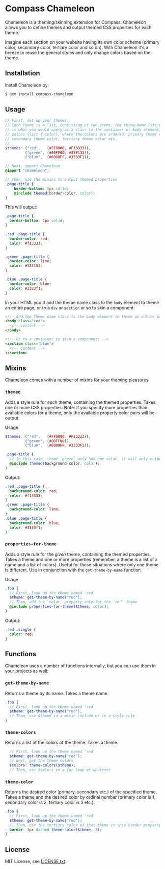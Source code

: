 # Compass Chameleon

Chameleon is a theming/skinning extension for Compass. Chameleon allows you to
define themes and output themed CSS properties for each theme.

Imagine each section on your website having its own color scheme (primary color,
secondary color, tertiary color and so on). With Chameleon it's a breeze to
reuse the general styles and only change colors based on the theme.

## Installation

Install Chameleon by:

```bash
$ gem install compass-chameleon
```

## Usage

```scss
// First, set up your themes.
// Each theme is a list, consisting of two items: the theme-name {string} (this
// is what you would apply as a class to the container or body element) and the
// colors {list | color}, where the colors are ordered: primary theme color,
// secondary theme color, tertiary theme color etc.
//
$themes: ("red",   (#FF0000, #F13333)),
		 ("green", (#00FF00, #33F133)),
		 ("blue",  (#0000FF, #3333F1));

// Next, import Chameleon
@import "chameleon";

// Then, use the mixins to output themed properties
.page-title {
	border-bottom: 1px solid;
	@include themed(border-color, color);
}
```

This will output:

```css
.page-title {
  border-bottom: 1px solid;
}

.red .page-title {
  border-color: red;
  color: #f13333;
}

.green .page-title {
  border-color: lime;
  color: #33f133;
}

.blue .page-title {
  border-color: blue;
  color: #3333f1;
}
```

In your HTML you'd add the theme name class to the `body` element to theme an entire page, or to a `div` or `section` or so to skin a component:

```html
<!-- Add the theme name class to the body element to theme an entire page: -->
<body class="red">
  <!-- content -->
</body>

<!-- Or to a container to skin a component: -->
<section class="blue">
  <!-- content -->
</section>
```

## Mixins

Chameleon comes with a number of mixins for your theming pleasures:

### `themed`

Adds a style rule for *each* theme, containing the themed properties. Takes one or more CSS properties. Note: If you specify more properties than available colors for a theme, only the available property color pairs will be output.

Usage:

```scss
$themes: ("red",   (#FF0000, #F13333)),
         ("green", (#00FF00)),
         ("blue",  (#0000FF, #3333F1));

.page-title {
  // In this case, theme `green` only has one color, it will only output the `background-color` property
  @include themed(background-color, color);
}
```

Output:

```css
.red .page-title {
  background-color: red;
  color: #f13333;
}
.green .page-title {
  background-color: lime;
}
.blue .page-title {
  background-color: blue;
  color: #3333f1;
}
```

### `properties-for-theme`

Adds a style rule for the *given* theme, containing the themed properties. Takes a theme and one or more properties (remember, a theme is a list of a name and a list of colors). Useful for those situations where only one theme is different. Use in conjunction with the `get-theme-by-name` function.

Usage:

```scss
.foo {
  // First, look up the theme named 'red'
  $theme: get-theme-by-name("red");
  // Then, add the `color` property only for the `red` theme
  @include properties-for-theme($theme, color);
}
```

Output:

```css
.red .single {
  color: red;
}
```

## Functions

Chameleon uses a number of functions internally, but you can use them in your projects as well:

### `get-theme-by-name`

Returns a theme by its name. Takes a theme name.

```scss
.foo {
  // First, look up the theme named 'red'
  $theme: get-theme-by-name("red");
  // Then, use $theme in a mixin include or in a style rule
}
```

### `theme-colors`

Returns a list of the colors of the theme. Takes a theme.

```scss
  // First, look up the theme named 'red'
  $theme: get-theme-by-name("red");
  // Next, get the theme colors
  $colors: theme-colors($theme);
  // Then, use $colors in a for loop or whatever
```

### `theme-color`

Returns the desired color (primary, secondary etc.) of the specified theme. Takes a theme and the desired color by ordinal number (primary color is 1, secondary color is 2, tertiary color is 3 etc.).

```scss
.foo {
  // First, look up the theme named 'red'
  $theme: get-theme-by-name("red");
  // Then, use the tertiary color of that theme in this border property
  border: 3px dashed theme-color($theme, 3);
}
```

## License

MIT License, see [LICENSE.txt](LICENSE.txt).